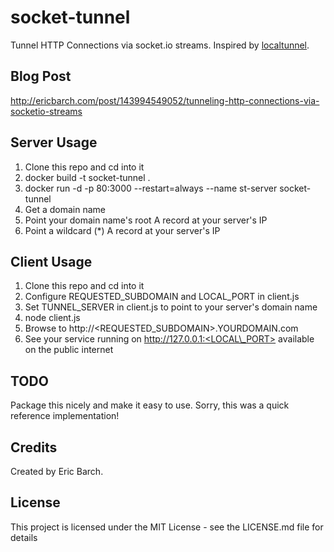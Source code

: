 # socket-tunnel

Tunnel HTTP Connections via socket.io streams. Inspired by [localtunnel](https://github.com/localtunnel/localtunnel).

## Blog Post

http://ericbarch.com/post/143994549052/tunneling-http-connections-via-socketio-streams

## Server Usage

1. Clone this repo and cd into it
2. docker build -t socket-tunnel .
3. docker run -d -p 80:3000 --restart=always --name st-server socket-tunnel
4. Get a domain name
5. Point your domain name's root A record at your server's IP
6. Point a wildcard (*) A record at your server's IP

## Client Usage

1. Clone this repo and cd into it
2. Configure REQUESTED\_SUBDOMAIN and LOCAL\_PORT in client.js
3. Set TUNNEL\_SERVER in client.js to point to your server's domain name
4. node client.js
5. Browse to http://<REQUESTED\_SUBDOMAIN>.YOURDOMAIN.com
6. See your service running on http://127.0.0.1:<LOCAL\_PORT> available on the public internet

## TODO

Package this nicely and make it easy to use. Sorry, this was a quick reference implementation!

## Credits

Created by Eric Barch.

## License

This project is licensed under the MIT License - see the LICENSE.md file for details
